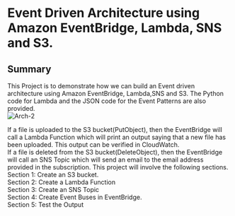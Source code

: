 # Event Driven Architecture using Amazon EventBridge, Lambda, SNS and S3.  
## Summary
This Project is to demonstrate how we can build an Event driven architecture using Amazon EventBridge, Lambda,SNS and S3. The Python code for Lambda and the JSON code for the Event Patterns are also provided.  
![Arch-2](https://github.com/vmk81/Event-Driven-Project/assets/157844406/950b09ae-cf91-40b2-a061-42dc821b3624)  

If a file is uploaded to the S3 bucket(PutObject), then the EventBridge will call a Lambda Function which will print an output saying that a new file has been uploaded. This output can be verified in CloudWatch.  
If a file is deleted from the S3 bucket(DeleteObject), then the EventBridge will call an SNS Topic which will send an email to the email address provided in the subscription.
This project will involve the following sections.  
Section 1: Create an S3 bucket.  
Section 2: Create a Lambda Function  
Section 3: Create an SNS Topic  
Section 4: Create Event Buses in EventBridge.  
Section 5: Test the Output  
